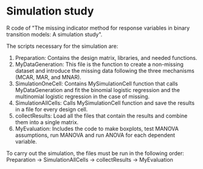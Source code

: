 # Simulation study
R code of "The missing indicator method for response variables in binary transition models: A simulation study".

The scripts necessary for the simulation are:
1) Preparation: Contains the design matrix, libraries, and needed functions.
2) MyDataGeneration: This file is the function to create a non-missing dataset and introduce the missing data following the three mechanisms (MCAR, MAR, and MNAR).
3) SimulationOneCell: Contains MySimulationCell function that calls MyDataGeneration and fit the binomial logistic regression and the multinomial logistic regression in the case of missing.
4) SimulationAllCells: Calls MySimulationCell function and save the results in a file for every design cell.
5) collectResults: Load all the files that contain the results and combine them into a single matrix.
6) MyEvaluation: Includes the code to make boxplots, test MANOVA assumptions, run MANOVA and run ANOVA for each dependent variable.

To carry out the simulation, the files must be run in the following order:
Preparation → SimulationAllCells  → collectResults → MyEvaluation
